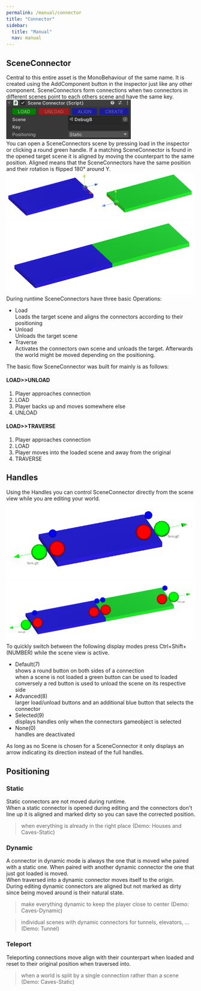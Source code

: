 ```yaml
---
permalink: /manual/connector
title: "Connector"
sidebar:
  title: "Manual"
  nav: manual
---
```


## SceneConnector

Central to this entire asset is the MonoBehaviour of the same name. It is created using the AddComponent button in the inspector just like any other component. SceneConnectors form connections when two connectors in different scenes point to each others scene and have the same key.  
![Inspector](/assets/images/screens/Inspector.PNG)  
You can open a SceneConnectors scene by pressing load in the inspector or clicking a round green handle. If a matching SceneConnector is found in the opened target scene it is aligned by moving the counterpart to the same position. Aligned means that the SceneConnectors have the same position and their rotation is flipped 180° around Y.  
![Alignot](/assets/images/screens/Alignot.PNG)  
![Aligned](/assets/images/screens/Aligned.PNG)  
During runtime SceneConnectors have three basic Operations:
* Load  
Loads the target scene and aligns the connectors according to their positioning
* Unload  
Unloads the target scene
* Traverse  
Activates the connectors own scene and unloads the target. Afterwards the world might be moved depending on the positioning.

The basic flow SceneConnector was built for mainly is as follows:

#### LOAD>>UNLOAD
1. Player approaches connection
2. LOAD
3. Player backs up and moves somewhere else
4. UNLOAD  

#### LOAD>>TRAVERSE
1. Player approaches connection
2. LOAD
3. Player moves into the loaded scene and away from the original
4. TRAVERSE  

## Handles

Using the Handles you can control SceneConnector directly from the scene view while you are editing your world.
![Single](/assets/images/screens/DebugHandleSingle.PNG)  
![Double](/assets/images/screens/DebugHandleDouble.PNG)  
To quickly switch between the following display modes press Ctrl+Shift+(NUMBER) while the scene view is active.

* Default(7)  
shows a round button on both sides of a connection  
when a scene is not loaded a green button can be used to loaded  
conversely a red button is used to unload the scene on its respective side
* Advanced(8)  
larger load/unload buttons and an additional blue button that selects the connector
* Selected(9)  
displays handles only when the connectors gameobject is selected
* None(0)  
handles are deactivated  

As long as no Scene is chosen for a SceneConnector it only displays an arrow indicating its direction instead of the full handles. 

## Positioning
### Static
Static connectors are not moved during runtime.  
When a static connector is opened during editing and the connectors don't line up it is aligned and marked dirty so you can save the corrected position.
> when everything is already in the right place (Demo: Houses and Caves-Static)

### Dynamic
A connector in dynamic mode is always the one that is moved whe paired with a static one. When paired with another dynamic connector the one that just got loaded is moved.  
When traversed into a dynamic connector moves itself to the origin.  
During editing dynamic connectors are aligned but not marked as dirty since being moved around is their natural state.
> make everything dynamic to keep the player close to center (Demo: Caves-Dynamic)  

> individual scenes with dynamic connectors for tunnels, elevators, ... (Demo: Tunnel)

### Teleport
Teleporting connections move align with their counterpart when loaded and reset to their original position when traversed into.
> when a world is split by a single connection rather than a scene (Demo: Caves-Static)
